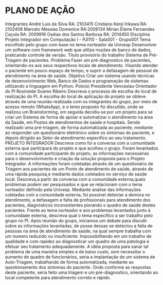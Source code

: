 # PLANO DE AÇÃO
Integrantes
André Luis da Silva RA: 2103415
Cristiano Kenji Irikawa RA: 2102408
Marcelo Messias Domenice RA:2008134
Mirian Elaine Fernandes Caçula RA: 2009916
Oséias dos Santos Barbosa RA: 2014450
Disciplina Projeto Integrador em Computação I - PJI110 - Sala001 -
Grupo001
Tema escolhido pelo
grupo com base no tema
norteador da Univesp
Desenvolver um software com framework web que utilize
noções de banco de dados, praticando controle de versão.
Título provisório do
trabalho Sistema de Pré-Triagem de pacientes.
Problema
Fazer um pré-diagnostico de pacientes, orientando-os aos
seus respectivos locais de atendimento. Visando atender o
paciente em pouco espaço de tempo, e suprir a defasagem
de pessoal de atendimento na área de saúde.
Objetivo
Criar um sistema usando técnicas de desenvolvimento
Web, Banco de Dados e programação de sistemas
utilizando a linguagem em Python.
Polo(s) Presidente Venceslau
Orientador do PI Rosineide Soares Ribeiro
Descreva o processo de escolha do local de realização do PI.
A escolha do local de aplicação do projeto se obteve através de uma reunião
realizada com os integrantes do grupo, por meio de acesso remoto (WhatsApp), e o
temo proposto foi discutido, onde se realizou um Brainstorming, em seguida
decidiu-se por um projeto para se criar um Sistema de forma de apoiar e
automatizar o atendimento na área da Saúde, em Postos de atendimentos de saúde
e hospitais. Sendo realizado uma pré-triagem, de forma automatizada ao paciente,
mediante ao responder um questionário eletrônico sobre os sintomas do paciente,
e depois dirigido ao Setor de atendimento especifico ao seu tratamento.
PROJETO
INTEGRADOR
Descreva como foi a conversa com a comunidade externa que participará do projeto e
que acolheu o grupo.
Foram levantados com à comunidade participante do projeto, as informações
necessárias para o desenvolvimento e criação da solução proposta para o Projeto
Integrador. A informações foram coletadas através de um questionário de Triagem
aos pacientes de um Ponto de atendimento de saúde, através de uma rápida
pesquisa,e mediante dados coletados no serviço de saúde local.
Descreva,a partir da conversa com a comunidade externa,quais problemas podem ser
pesquisados e que se relacionam com o tema norteador definido pela Univesp.
Mediante analise das informações coletadas com a comunidade externa, foi
possível detectar a demora no atendimento, a defasagem e falta de profissionais
para atendimento dos pacientes, diagnósticos inconsistentes piorando o quadro de
saúde destes pacientes.
Frente ao tema norteador e aos problemas levantados junto à comunidade externa,
descreva qual o tema específico a ser trabalho pelo grupo no PI.
Após reunião do grupo, iniciamos um debate para discutir sobre as informações
levantadas, de posse dessas se detectou a falta de pessoas na área de atendimento
de saúde, na qual sempre trabalha com um numero reduzido ou insuficiente.
Impossibilitando em um trabalho de qualidade e com rapidez ao diagnosticar um
quadro de uma patologia e efetuar seu tratamento adequadamente.
A idéia proposta para sanar tal problema de uma maneira simples e de baixo custo,
sem necessitar o aumento de quadro de funcionários, seria a implantação de um
sistema de Auto-Triagem, trabalhando de forma automatizada, mediante ao
questionamento dos sintomas do paciente. Onde conforme as respostas deste
paciente, seria feito uma triagem e um pré-diagnostico, orientando ao local
competente para atendimento correto e rápido.
